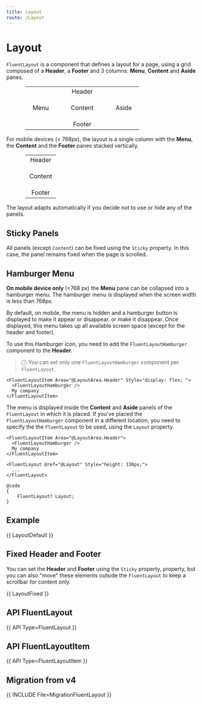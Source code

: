 ```yaml
---
title: Layout
route: /Layout
---
```


# Layout

`FluentLayout` is a component that defines a layout for a page, using a grid composed of a **Header**, a **Footer**
and 3 columns: **Menu**, **Content** and **Aside** panes.

<table class="layout-schema">
  <tr>
    <td colspan="3">Header</td>
  </tr>
  <tr>
    <td>Menu</td>
    <td style="width: 100%; height: 60px;">Content</td>
    <td>Aside</td>
  <tr>
    <td colspan="3">Footer</td>
  </tr>
</table>

For mobile devices (< 768px), the layout is a single column with the **Menu**, the **Content** and the **Footer** panes stacked vertically.

<table class="layout-schema">
  <tr>
    <td>Header</td>
  </tr>
  <tr>
    <td style="width: 100%; height: 60px;">Content</td>
  <tr>
    <td>Footer</td>
  </tr>
</table>

The layout adapts automatically if you decide not to use or hide any of the panels.

## Sticky Panels

  All panels (except `Content`) can be fixed using the `Sticky` property.
  In this case, the panel remains fixed when the page is scrolled.

## Hamburger Menu

  **On mobile device only** (<768 px) the **Menu** pane can be collapsed into a hamburger menu.
  The hamburger menu is displayed when the screen width is less than 768px.

  By default, on mobile, the menu is hidden and a hamburger button is displayed to make it appear or disappear.
  or make it disappear. Once displayed, this menu takes up all available screen space (except for the header and footer).

  To use this Hamburger icon, you need to add the `FluentLayoutHamburger` component to the **Header**.

  > &#9432; You can set only one `FluentLayoutHamburger` component per `FluentLayout`.

  ```razor
  <FluentLayoutItem Area="@LayoutArea.Header" Style="display: flex; ">
    <FluentLayoutHamburger />
    My company
  </FluentLayoutItem>
  ```

  The menu is displayed inside the **Content** and **Aside** panels of the `FluentLayout` in which it is placed.
  If you've placed the `FluentLayoutHamburger` component in a different location, you need to specify the
  the `FluentLayout` to be used, using the `Layout` property.

  ```razor
  <FluentLayoutItem Area="@LayoutArea.Header">
    <FluentLayoutHamburger />
    My company
  </FluentLayoutItem>

  <FluentLayout @ref="@Layout" Style="height: 330px;">
    ...
  </FluentLayout>

  @code
  {
      FluentLayout? Layout;
  }
  ```

## Example

{{ LayoutDefault }}

## Fixed Header and Footer

You can set the **Header** and **Footer** using the `Sticky` property,
property, but you can also "move" these elements outside the `FluentLayout` to keep a scrollbar for content only.

{{ LayoutFixed }}

## API FluentLayout

{{ API Type=FluentLayout }}

## API FluentLayoutItem

{{ API Type=FluentLayoutItem }}

<style>
  .layout-schema {
    margin-left: 50px;
    max-width: 300px;
  }

  .layout-schema td {
    text-align: center;
    vertical-align: middle;
    border: 1px solid var(--colorNeutralStroke1);
    min-width: 65px;
  }
  .layout-schema tr:first-child {
    background-color: var(--colorBrandBackgroundHover);
    color: var(--colorNeutralForegroundOnBrand);
  }

  .layout-schema tr:last-child {
    background-color: var(--colorNeutralBackgroundDisabled);
    color: var(--colorNeutralForeground1);
  }

</style>

## Migration from v4

{{ INCLUDE File=MigrationFluentLayout }}
